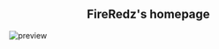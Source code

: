 <h2 align="center"> FireRedz's homepage </h2>


![preview](https://cdn.discordapp.com/attachments/774308503702470666/956492190396321852/unknown.png)
